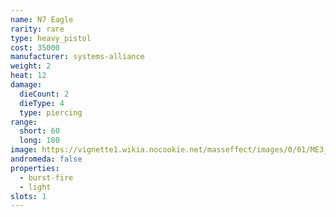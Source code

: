 ```yaml
---
name: N7 Eagle
rarity: rare
type: heavy_pistol
cost: 35000
manufacturer: systems-alliance
weight: 2
heat: 12
damage:
  dieCount: 2
  dieType: 4
  type: piercing
range:
  short: 60
  long: 180
image: https://vignette1.wikia.nocookie.net/masseffect/images/0/01/ME3_N7_Eagle_Heavy_Pistol.png/revision/latest?cb=20120317185811
andromeda: false
properties:
  - burst-fire
  - light
slots: 1
---
```


